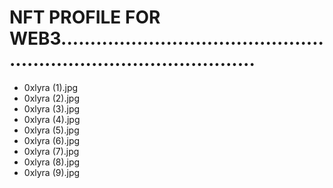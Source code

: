 # NFT PROFILE FOR WEB3.......................................................................................
- 0xlyra (1).jpg
- 0xlyra (2).jpg
- 0xlyra (3).jpg
- 0xlyra (4).jpg
- 0xlyra (5).jpg
- 0xlyra (6).jpg
- 0xlyra (7).jpg
- 0xlyra (8).jpg
- 0xlyra (9).jpg
